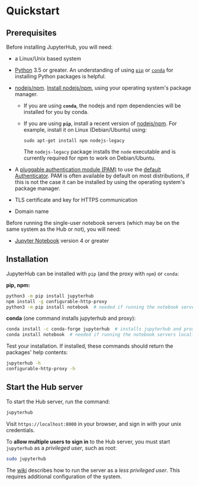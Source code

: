 # Quickstart

## Prerequisites

Before installing JupyterHub, you will need:

- a Linux/Unix based system
- [Python](https://www.python.org/downloads/) 3.5 or greater. An understanding
  of using [`pip`](https://pip.pypa.io/en/stable/) or
  [`conda`](https://conda.io/docs/get-started.html) for
  installing Python packages is helpful.
- [nodejs/npm](https://www.npmjs.com/). [Install nodejs/npm](https://docs.npmjs.com/getting-started/installing-node),
  using your operating system's package manager.

  * If you are using **`conda`**, the nodejs and npm dependencies will be installed for
    you by conda.

  * If you are using **`pip`**, install a recent version of
    [nodejs/npm](https://docs.npmjs.com/getting-started/installing-node).
    For example, install it on Linux (Debian/Ubuntu) using:

    ```
    sudo apt-get install npm nodejs-legacy
    ```
          
    The `nodejs-legacy` package installs the `node` executable and is currently
    required for npm to work on Debian/Ubuntu.

- A [pluggable authentication module (PAM)](https://en.wikipedia.org/wiki/Pluggable_authentication_module) 
  to use the [default Authenticator](./getting-started/authenticators-users-basics.md).
  PAM is often available by default on most distributions, if this is not the case it can be installed by 
  using the operating system's package manager.
- TLS certificate and key for HTTPS communication
- Domain name

Before running the single-user notebook servers (which may be on the same
system as the Hub or not), you will need:

- [Jupyter Notebook](https://jupyter.readthedocs.io/en/latest/install.html)
  version 4 or greater

## Installation

JupyterHub can be installed with `pip` (and the proxy with `npm`) or `conda`:

**pip, npm:**

```bash
python3 -m pip install jupyterhub
npm install -g configurable-http-proxy
python3 -m pip install notebook  # needed if running the notebook servers locally
```

**conda** (one command installs jupyterhub and proxy):

```bash
conda install -c conda-forge jupyterhub  # installs jupyterhub and proxy
conda install notebook  # needed if running the notebook servers locally
```

Test your installation. If installed, these commands should return the packages'
help contents:

```bash
jupyterhub -h
configurable-http-proxy -h
```

## Start the Hub server

To start the Hub server, run the command:

```bash
jupyterhub
```

Visit `https://localhost:8000` in your browser, and sign in with your unix
credentials.

To **allow multiple users to sign in** to the Hub server, you must start
`jupyterhub` as a *privileged user*, such as root:

```bash
sudo jupyterhub
```

The [wiki](https://github.com/jupyterhub/jupyterhub/wiki/Using-sudo-to-run-JupyterHub-without-root-privileges)
describes how to run the server as a *less privileged user*. This requires
additional configuration of the system.
